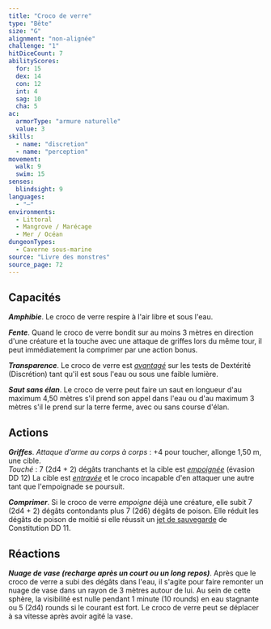 ```yaml
---
title: "Croco de verre"
type: "Bête"
size: "G"
alignment: "non-alignée"
challenge: "1"
hitDiceCount: 7
abilityScores:
  for: 15
  dex: 14
  con: 12
  int: 4
  sag: 10
  cha: 5
ac: 
  armorType: "armure naturelle"
  value: 3
skills: 
  - name: "discretion"
  - name: "perception"
movement: 
  walk: 9
  swim: 15
senses: 
  blindsight: 9
languages: 
  - "—"
environments:
  - Littoral
  - Mangrove / Marécage
  - Mer / Océan
dungeonTypes:
  - Caverne sous-marine
source: "Livre des monstres"
source_page: 72
---
```

## Capacités
_**Amphibie**_. Le croco de verre respire à l'air libre et sous l'eau.

_**Fente**_. Quand le croco de verre bondit sur au moins 3 mètres en direction d'une créature et la touche avec une attaque de griffes lors du même tour, il peut immédiatement la comprimer par une action bonus.

_**Transparence**_. Le croco de verre est [_avantagé_](/utiliser-les-caracteristiques/#avantage-et-desavantage) sur les tests de Dextérité (Discrétion) tant qu'il est sous l'eau ou sous une faible lumière.

_**Saut sans élan**_. Le croco de verre peut faire un saut en longueur d'au maximum 4,50 mètres s'il prend son appel dans l'eau ou d'au maximum 3 mètres s'il le prend sur la terre ferme, avec ou sans course d'élan.

## Actions
_**Griffes**_. _Attaque d'arme au corps à corps_ : +4 pour toucher, allonge 1,50 m, une cible.  
_Touché_ : 7 (2d4 + 2) dégâts tranchants et la cible est [_empoignée_](/gerer-la-sante-du-personnage/#empoigne) (évasion DD 12) La cible est [_entravée_](/gerer-la-sante-du-personnage/#entrave) et le croco incapable d'en attaquer une autre tant que l'empoignade se poursuit.

_**Comprimer**_. Si le croco de verre _empoigne_ déjà une créature, elle subit 7 (2d4 + 2) dégâts contondants plus 7 (2d6) dégâts de poison. Elle réduit les dégâts de poison de moitié si elle réussit un [jet de sauvegarde](/utiliser-les-caracteristiques/#jets-de-sauvegarde) de Constitution DD 11.

## Réactions
_**Nuage de vase (recharge après un court ou un long repos)**_. Après que le croco de verre a subi des dégâts dans l'eau, il s'agite pour faire remonter un nuage de vase dans un rayon de 3 mètres autour de lui. Au sein de cette sphère, la visibilité est nulle pendant 1 minute (10 rounds) en eau stagnante ou 5 (2d4) rounds si le courant est fort. Le croco de verre peut se déplacer à sa vitesse après avoir agité la vase.
